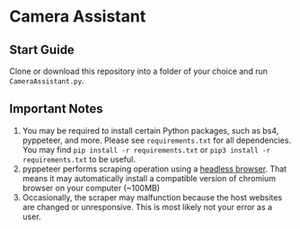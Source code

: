 # Camera Assistant

## Start Guide

Clone or download this repository into a folder of your choice and run ```CameraAssistant.py```.

## Important Notes

1. You may be required to install certain Python packages, such as bs4, pyppeteer, and more. Please see ```requirements.txt``` for all dependencies. You may find ```pip install -r requirements.txt``` or ```pip3 install -r requirements.txt``` to be useful.
2. pyppeteer performs scraping operation using a [headless browser](https://en.wikipedia.org/wiki/Headless_browser). That means it may automatically install a compatible version of chromium browser on your computer (~100MB)
3. Occasionally, the scraper may malfunction because the host websites are changed or unresponsive. This is most likely not your error as a user.

